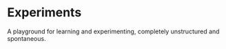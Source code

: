 # Experiments
A playground for learning and experimenting, completely unstructured and spontaneous.
